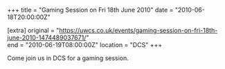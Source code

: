 +++
title = "Gaming Session on Fri 18th June 2010"
date = "2010-06-18T20:00:00Z"

[extra]
original = "https://uwcs.co.uk/events/gaming-session-on-fri-18th-june-2010-1474489037671/"    
end = "2010-06-19T08:00:00Z"
location = "DCS"
+++

Come join us in DCS for a gaming session.

